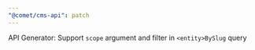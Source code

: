```yaml
---
"@comet/cms-api": patch
---
```


API Generator: Support `scope` argument and filter in `<entity>BySlug` query
